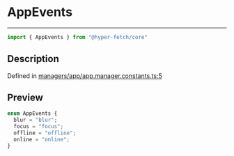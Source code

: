 

# AppEvents

<div class="api-docs__separator" data-reactroot="">

---

</div><div class="api-docs__import" data-reactroot="">

```ts
import { AppEvents } from "@hyper-fetch/core"
```

</div><div class="api-docs__section">

## Description

</div><div class="api-docs__description"><span class="api-docs__do-not-parse">



</span></div><p class="api-docs__definition">

Defined in [managers/app/app.manager.constants.ts:5](https://github.com/BetterTyped/hyper-fetch/blob/9cf1f580/packages/core/src/managers/app/app.manager.constants.ts#L5)

</p><div class="api-docs__section">

## Preview

</div><div class="api-docs__preview enum">

```ts
enum AppEvents {
  blur = "blur"; 
  focus = "focus"; 
  offline = "offline"; 
  online = "online"; 
}
```

</div>